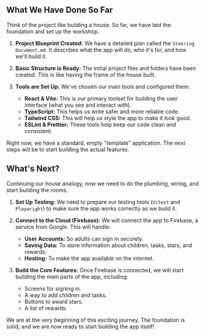 ## What We Have Done So Far

Think of the project like building a house. So far, we have laid the foundation and set up the workshop.

1.  **Project Blueprint Created:** We have a detailed plan called the `Steering Document.md`. It describes what the app will do, who it's for, and how we'll build it.

2.  **Basic Structure is Ready:** The initial project files and folders have been created. This is like having the frame of the house built.

3.  **Tools are Set Up:** We've chosen our main tools and configured them:
    - **React & Vite:** This is our primary toolset for building the user interface (what you see and interact with).
    - **TypeScript:** This helps us write safer and more reliable code.
    - **Tailwind CSS:** This will help us style the app to make it look good.
    - **ESLint & Prettier:** These tools help keep our code clean and consistent.

Right now, we have a standard, empty "template" application. The next steps will be to start building the actual features.

## What's Next?

Continuing our house analogy, now we need to do the plumbing, wiring, and start building the rooms.

1.  **Set Up Testing:** We need to prepare our testing tools (`Vitest` and `Playwright`) to make sure the app works correctly as we build it.

2.  **Connect to the Cloud (Firebase):** We will connect the app to Firebase, a service from Google. This will handle:
    - **User Accounts:** So adults can sign in securely.
    - **Saving Data:** To store information about children, tasks, stars, and rewards.
    - **Hosting:** To make the app available on the internet.

3.  **Build the Core Features:** Once Firebase is connected, we will start building the main parts of the app, including:
    - Screens for signing in.
    - A way to add children and tasks.
    - Buttons to award stars.
    - A list of rewards.

We are at the very beginning of this exciting journey. The foundation is solid, and we are now ready to start building the app itself!
